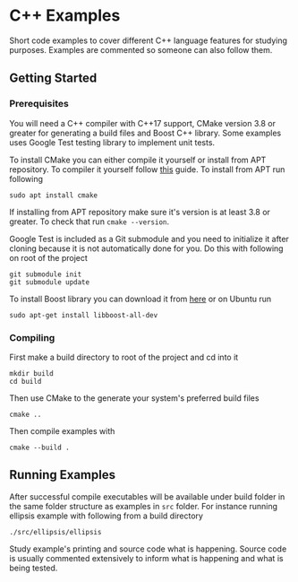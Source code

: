 # C++ Examples

Short code examples to cover different C++ language features for studying
purposes. Examples are commented so someone can also follow them.

## Getting Started

### Prerequisites

You will need a C++ compiler with C++17 support, CMake version 3.8 or greater
for generating a build files and Boost C++ library. Some examples uses Google
Test testing library to implement unit tests.

To install CMake you can either compile it yourself or install from APT
repository. To compiler it yourself follow [this](https://cmake.org/install/)
guide. To install from APT run following
```
sudo apt install cmake
```
If installing from APT repository make sure it's version is at least 3.8 or
greater. To check that run `cmake --version`.

Google Test is included as a Git submodule and you need
to initialize it after cloning because it is not automatically done for you. Do
this with following on root of the project
```
git submodule init
git submodule update
```
To install Boost library you can download it from
[here](https://www.boost.org/users/download/) or on Ubuntu run
```
sudo apt-get install libboost-all-dev
```

### Compiling

First make a build directory to root of the project and cd into it

```
mkdir build
cd build
```

Then use CMake to the generate your system's preferred build files

```
cmake ..
```

Then compile examples with

```
cmake --build .
```


## Running Examples

After successful compile executables will be available under build folder in the
same folder structure as examples in `src` folder. For instance running ellipsis
example with following from a build directory

```
./src/ellipsis/ellipsis
```

Study example's printing and source code what is happening. Source code is
usually commented extensively to inform what is happening and what is being
tested.
